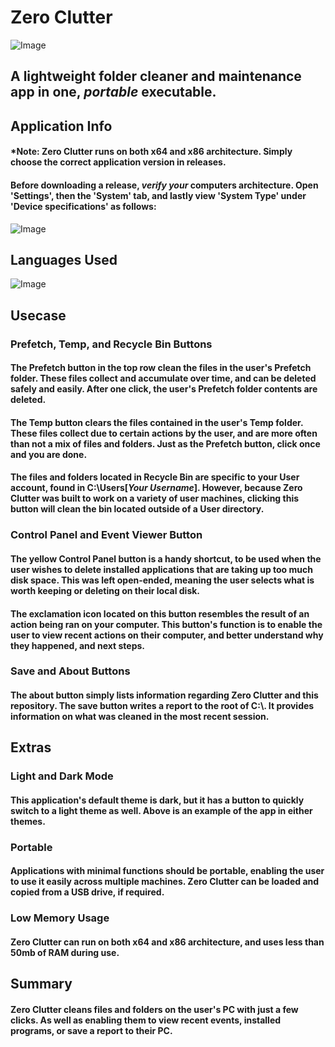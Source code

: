 # Zero Clutter

![Image](https://github.com/user-attachments/assets/bc2e760a-bce9-4294-b8d1-b73255ab980b)

## A lightweight folder cleaner and maintenance app in one, *portable* executable.

## Application Info

#### ***Note**: Zero Clutter runs on both x64 and x86 architecture. Simply choose the correct application version in releases.

#### Before downloading a release, *verify your* computers architecture. Open 'Settings', then the 'System' tab, and lastly view 'System Type' under 'Device specifications' as follows:

![Image](https://github.com/user-attachments/assets/46a5b1f6-a447-4f98-8a1d-d14b7d8d846c)


## Languages Used

![Image](https://github.com/user-attachments/assets/49aa2f30-1806-48f0-ab51-6f3a2c8611ff)

## Usecase

### Prefetch, Temp, and Recycle Bin Buttons

#### The Prefetch button in the top row clean the files in the user's Prefetch folder. These files collect and accumulate over time, and can be deleted safely and easily. After one click, the user's Prefetch folder contents are deleted.

#### The Temp button clears the files contained in the user's Temp folder. These files collect due to certain actions by the user, and are more often than not a mix of files and folders. Just as the Prefetch button, click once and you are done.

#### The files and folders located in Recycle Bin are specific to your User account, found in C:\Users\[*Your Username*]. However, because Zero Clutter was built to work on a variety of user machines, clicking this button will clean the bin located outside of a User directory.

### Control Panel and Event Viewer Button

#### The yellow Control Panel button is a handy shortcut, to be used when the user wishes to delete installed applications that are taking up too much disk space. This was left open-ended, meaning the user selects what is worth keeping or deleting on their local disk.

#### The exclamation icon located on this button resembles the result of an action being ran on your computer. This button's function is to enable the user to view recent actions on their computer, and better understand why they happened, and next steps.

### Save and About Buttons

#### The about button simply lists information regarding Zero Clutter and this repository. The save button writes a report to the root of C:\\. It provides information on what was cleaned in the most recent session.

## Extras

### Light and Dark Mode

#### This application's default theme is dark, but it has a button to quickly switch to a light theme as well. Above is an example of the app in either themes.

### Portable

#### Applications with minimal functions should be portable, enabling the user to use it easily across multiple machines. Zero Clutter can be loaded and copied from a USB drive, if required.

### Low Memory Usage

#### Zero Clutter can run on both x64 and x86 architecture, and uses less than 50mb of RAM during use.

## Summary

#### Zero Clutter cleans files and folders on the user's PC with just a few clicks. As well as enabling them to view recent events, installed programs, or save a report to their PC.
